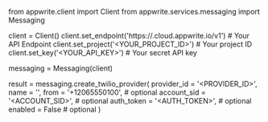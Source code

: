 from appwrite.client import Client
from appwrite.services.messaging import Messaging

client = Client()
client.set_endpoint('https://<REGION>.cloud.appwrite.io/v1') # Your API Endpoint
client.set_project('<YOUR_PROJECT_ID>') # Your project ID
client.set_key('<YOUR_API_KEY>') # Your secret API key

messaging = Messaging(client)

result = messaging.create_twilio_provider(
    provider_id = '<PROVIDER_ID>',
    name = '<NAME>',
    from = '+12065550100', # optional
    account_sid = '<ACCOUNT_SID>', # optional
    auth_token = '<AUTH_TOKEN>', # optional
    enabled = False # optional
)
